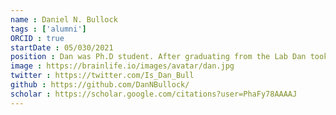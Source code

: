 ```yaml
---
name : Daniel N. Bullock
tags : ['alumni']
ORCID : true
startDate : 05/030/2021
position : Dan was Ph.D student. After graduating from the Lab Dan took on a position as Postdoctoral Researcher at the University of Minnesota
image : https://brainlife.io/images/avatar/dan.jpg
twitter : https://twitter.com/Is_Dan_Bull
github : https://github.com/DanNBullock/
scholar : https://scholar.google.com/citations?user=PhaFy78AAAAJ
---
```

